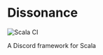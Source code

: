 # Dissonance

![Scala CI](https://github.com/Billzabob/discord/workflows/Scala%20CI/badge.svg)

A Discord framework for Scala